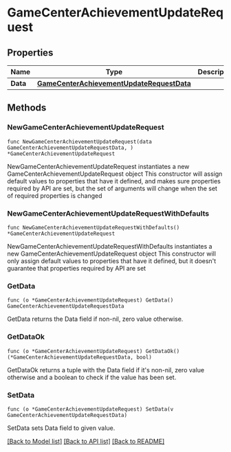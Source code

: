 # GameCenterAchievementUpdateRequest

## Properties

Name | Type | Description | Notes
------------ | ------------- | ------------- | -------------
**Data** | [**GameCenterAchievementUpdateRequestData**](GameCenterAchievementUpdateRequestData.md) |  | 

## Methods

### NewGameCenterAchievementUpdateRequest

`func NewGameCenterAchievementUpdateRequest(data GameCenterAchievementUpdateRequestData, ) *GameCenterAchievementUpdateRequest`

NewGameCenterAchievementUpdateRequest instantiates a new GameCenterAchievementUpdateRequest object
This constructor will assign default values to properties that have it defined,
and makes sure properties required by API are set, but the set of arguments
will change when the set of required properties is changed

### NewGameCenterAchievementUpdateRequestWithDefaults

`func NewGameCenterAchievementUpdateRequestWithDefaults() *GameCenterAchievementUpdateRequest`

NewGameCenterAchievementUpdateRequestWithDefaults instantiates a new GameCenterAchievementUpdateRequest object
This constructor will only assign default values to properties that have it defined,
but it doesn't guarantee that properties required by API are set

### GetData

`func (o *GameCenterAchievementUpdateRequest) GetData() GameCenterAchievementUpdateRequestData`

GetData returns the Data field if non-nil, zero value otherwise.

### GetDataOk

`func (o *GameCenterAchievementUpdateRequest) GetDataOk() (*GameCenterAchievementUpdateRequestData, bool)`

GetDataOk returns a tuple with the Data field if it's non-nil, zero value otherwise
and a boolean to check if the value has been set.

### SetData

`func (o *GameCenterAchievementUpdateRequest) SetData(v GameCenterAchievementUpdateRequestData)`

SetData sets Data field to given value.



[[Back to Model list]](../README.md#documentation-for-models) [[Back to API list]](../README.md#documentation-for-api-endpoints) [[Back to README]](../README.md)


